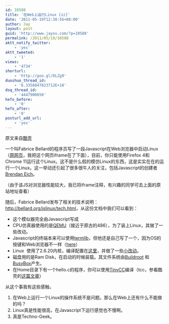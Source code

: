 ```yaml
---
id: 10588
title: '在Web上运行Linux [zz]'
date: '2011-05-19T12:30:56+08:00'
author: Jay
layout: post
guid: 'http://www.jayxu.com/?p=10588'
permalink: /2011/05/19/10588
aktt_notify_twitter:
    - 'yes'
aktt_tweeted:
    - '1'
views:
    - '4734'
shorturl:
    - 'http://goo.gl/OLZg9'
duoshuo_thread_id:
    - '6.3356047823712E+18'
dsq_thread_id:
    - '4447900650'
hefo_before:
    - '0'
hefo_after:
    - '0'
posturl_add_url:
    - 'yes'
---
```


原文来自<a href="http://coolshell.cn/articles/4722.html" target="_blank">酷壳</a>

一个叫Fabrice Bellard的程序员写了一段Javascript在Web浏览器中启动Linux（<a href="http://bellard.org/jslinux/" target="_blank">原网页</a>，我把这个网页iframe在了下面），目前，你只能使用Firefox 4和Chrome 11运行这个Linux。这不是什么假的模仿Linux的东西，这是实实在在的运行一个Linux。这一举动还引起了很多很牛人的关注，包括Javascript的创建者<a href="http://twitter.com/#!/BrendanEich/status/70393502328045568" target="_blank">Brendan Eich</a>。

<!--iframe frameborder="0" height="600" id="1kjs" src="http://bellard.org/jslinux/" style="background-image: initial; background-attachment: initial; background-origin: initial; background-clip: initial; background-color: rgb(0, 0, 0); border-top-width: 0px; border-right-width: 0px; border-bottom-width: 0px; border-left-width: 0px; border-style: initial; border-color: initial; background-position: initial initial; background-repeat: initial initial; " width="550"></iframe-->

（由于该JS对浏览器性能较大，我已将iframe注释，有兴趣的同学可去上面的原站地址查看）

随后，Fabrice Bellard发布了相关的技术说明：<a href="http://bellard.org/jslinux/tech.html" target="_blank">http://bellard.org/jslinux/tech.html</a>，从这份文档中我们可以看到：
<ul>
 	<li>这个模似器完全由Javascript写成</li>
 	<li>CPU仿真器使用的是<a href="http://wiki.qemu.org/Main_Page">QEMU</a>（接近于原古的486），为了装上Linux，其做了一些改动。</li>
 	<li>Javascript的终端本来可以使用<a href="http://www.masswerk.at/termlib/">termlib</a>，但他还是自己写了一个，因为OS的按键和Web浏览器不一样（<a href="http://unixpapa.com/js/key.html">here</a>）</li>
 	<li>Linux  使用了2.6.20内核，编译配置在<a href="http://bellard.org/jslinux/config_linux-2.6.20" target="_blank">这里</a>，并做了一些<a href="http://bellard.org/jslinux/patch_linux-2.6.20" target="_blank">小改动</a>。</li>
 	<li>磁盘用的是Ram Disk，在启动的时候装载。其文件系统由<a href="http://buildroot.uclibc.org/">Buildroot</a> 和<a href="http://www.busybox.net/">BusyBox</a>产生。</li>
 	<li>在Home目录下有一个hello.c的程序，你可以使用<a href="http://bellard.org/tcc/">TinyCC</a>编译（tcc，参看酷壳的<a title="用TCC可以干些什么？" href="http://coolshell.cn/articles/786.html" target="_blank">这篇文章</a>）</li>
</ul>
从这个事我有这些感触，
<ol>
 	<li>在Web上运行一个Linux的操作系统不是问题。那么在Web上还有什么不能做的吗？</li>
 	<li>Linux真是性能很高，在Javascript下运行感觉也不慢啊。</li>
 	<li>真是Techno-Geek。</li>
</ol>